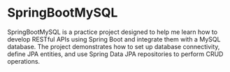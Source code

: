 # SpringBootMySQL
SpringBootMySQL is a practice project designed to help me learn how to develop RESTful APIs using Spring Boot and integrate them with a MySQL database. The project demonstrates how to set up database connectivity, define JPA entities, and use Spring Data JPA repositories to perform CRUD operations.

